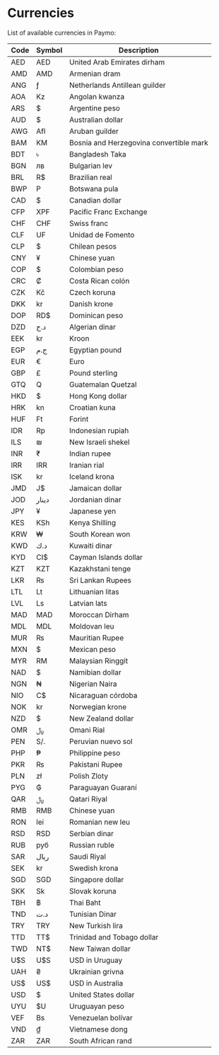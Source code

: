 # Currencies

List of available currencies in Paymo:

Code | Symbol | Description
---- | ------ | -----------
AED | AED | United Arab Emirates dirham
AMD | AMD | Armenian dram
ANG | ƒ | Netherlands Antillean guilder
AOA | Kz | Angolan kwanza
ARS | $ | Argentine peso
AUD | $ | Australian dollar
AWG | Afl | Aruban guilder
BAM | KM | Bosnia and Herzegovina convertible mark
BDT | ৳ | Bangladesh Taka
BGN | лв | Bulgarian lev
BRL | R$ | Brazilian real
BWP | P | Botswana pula
CAD | $ | Canadian dollar
CFP | XPF | Pacific Franc Exchange
CHF | CHF | Swiss franc
CLF | UF | Unidad de Fomento
CLP | $ | Chilean pesos
CNY | ¥ | Chinese yuan
COP | $ | Colombian peso
CRC | ₡ | Costa Rican colón
CZK | Kč | Czech koruna
DKK | kr | Danish krone
DOP | RD$ | Dominican peso
DZD | د.ج | Algerian dinar
EEK | kr | Kroon
EGP | ج.م | Egyptian pound
EUR | € | Euro
GBP | £ | Pound sterling
GTQ | Q | Guatemalan Quetzal
HKD | $ | Hong Kong dollar
HRK | kn | Croatian kuna
HUF | Ft | Forint
IDR | Rp | Indonesian rupiah
ILS | ₪ | New Israeli shekel
INR | ₹ | Indian rupee
IRR | IRR | Iranian rial
ISK | kr | Iceland krona
JMD | J$ | Jamaican dollar
JOD | دينار | Jordanian dinar
JPY | ¥ | Japanese yen
KES | KSh | Kenya Shilling
KRW | ₩ | South Korean won
KWD | د.ك | Kuwaiti dinar
KYD | CI$ | Cayman Islands dollar
KZT | KZT | Kazakhstani tenge
LKR | ₨ | Sri Lankan Rupees
LTL | Lt | Lithuanian litas
LVL | Ls | Latvian lats
MAD | MAD | Moroccan Dirham
MDL | MDL | Moldovan leu
MUR | ₨ | Mauritian Rupee
MXN | $ | Mexican peso
MYR | RM | Malaysian Ringgit
NAD | $ | Namibian dollar
NGN | ₦ | Nigerian Naira
NIO | C$ | Nicaraguan córdoba
NOK | kr | Norwegian krone
NZD | $ | New Zealand dollar
OMR | ﷼ | Omani Rial
PEN | S/. | Peruvian nuevo sol
PHP | ₱ | Philippine peso
PKR | ₨ | Pakistani Rupee
PLN | zł | Polish Zloty
PYG | ₲ | Paraguayan Guaraní
QAR | ﷼ | Qatari Riyal
RMB | RMB | Chinese yuan
RON | lei | Romanian new leu
RSD | RSD | Serbian dinar
RUB | руб | Russian ruble
SAR | ريال | Saudi Riyal
SEK | kr | Swedish krona
SGD | SGD | Singapore dollar
SKK | Sk | Slovak koruna
TBH | ฿ | Thai Baht
TND | د.ت | Tunisian Dinar
TRY | TRY | New Turkish lira
TTD | TT$ | Trinidad and Tobago dollar
TWD | NT$ | New Taiwan dollar
U$S | U$S | USD in Uruguay
UAH | ₴ | Ukrainian grivna
US$ | US$ | USD in Australia
USD | $ | United States dollar
UYU | $U | Uruguayan peso
VEF | Bs | Venezuelan bolívar
VND | ₫ | Vietnamese dong
ZAR | ZAR | South African rand


